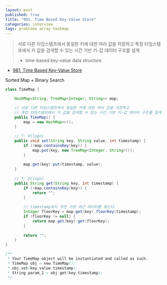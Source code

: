 ```yaml
---
layout: post
published: true
title: "981. Time Based Key-Value Store"
categories: interview
tags: problems array hashmap
---
```


> 서로 다른 타임스탬프에서 동일한 키에 대한 여러 값을 저장하고 특정 타임스탬프에서 키 값을 검색할 수 있는 시간 기반 키-값 데이터 구조를 설계  
> - time-based key-value data structure
> 

- [981. Time Based Key-Value Store](https://leetcode.com/problems/time-based-key-value-store/)

Sorted Map + Binary Search
```java
class TimeMap {

    HashMap<String, TreeMap<Integer, String>> map;

    // 서로 다른 타임스탬프에서 동일한 키에 대한 여러 값을 저장하고 
    // 특정 타임스탬프에서 키 값을 검색할 수 있는 시간 기반 키-값 데이터 구조를 설계
    public TimeMap() {
        map = new HashMap<>();
    }
    
    // T: O(logn)
    public void set(String key, String value, int timestamp) {
        if (!map.containsKey(key)) {
            map.put(key, new TreeMap<Integer, String>());
        }
        
        map.get(key).put(timestamp, value);
    }
    
    // T: O(logn)
    public String get(String key, int timestamp) {
        if (!map.containsKey(key)) {
            return "";
        }
        
        // timestamp보다 작은 가장 최근 데이터를 찾는다.
        Integer floorKey = map.get(key).floorKey(timestamp);
        if (floorKey != null) {
            return map.get(key).get(floorKey);
        }
        
        return "";
    }
}

/**
 * Your TimeMap object will be instantiated and called as such:
 * TimeMap obj = new TimeMap();
 * obj.set(key,value,timestamp);
 * String param_2 = obj.get(key,timestamp);
 */
```
